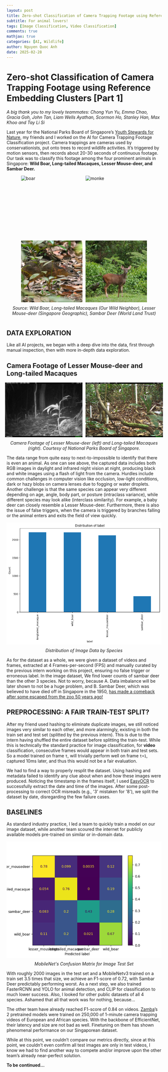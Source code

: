 ```yaml
---
layout: post
title: Zero-shot Classification of Camera Trapping Footage using Reference Embedding Clusters [Part 1]
subtitle: For animal lovers!
tags: [Image Classification, Video Classification]
comments: true
mathjax: true
categories: [AI, Wildlife]
author: Nguyen Quoc Anh
date: 2025-02-28
---
```


# Zero-shot Classification of Camera Trapping Footage using Reference Embedding Clusters [Part 1]

*A big thank you to my lovely teammates: Chong Yun Yu, Emma Chao, Gracia Goh, John Tan, Liam Wells Ayathan, Scormon Ho, Stanley Han, Max Khoo and Tay Li Si*

Last year for the National Parks Board of Singapore’s [Youth Stewards for Nature](https://www.nparks.gov.sg/learn/programmes/youth-stewards-nature), my friends and I worked on the AI for Camera Trapping Footage Classification project. Camera trappings are cameras used by conservationists, put onto trees to record wildlife activities. It’s triggered by motion sensors, then records about 20-30 seconds of continuous footage. Our task was to classify this footage among the four prominent animals in Singapore: **Wild Boar, Long-tailed Macaques, Lesser Mouse-deer, and Sambar Deer.**

<div style="display: flex; flex-direction: column; align-items: center;">
    <div style="display: flex; gap: 10px;">
        <img src="https://static.wixstatic.com/media/bac465_9b455ded057c4452b026fb3803cb9f43~mv2.jpg/v1/fill/w_389,h_389,al_c,q_80,usm_0.66_1.00_0.01,enc_avif,quality_auto/photo_2022-03-08_13-54-48.jpg" alt="boar" width="200" height="200">
        <img src="https://static.wixstatic.com/media/bac465_072390ec21284a8fae13c33a632c59d4~mv2.jpg/v1/fill/w_389,h_389,al_c,q_80,usm_0.66_1.00_0.01,enc_avif,quality_auto/photo_2022-03-08_13-54-48.jpg" alt="monke" width="200" height="200">
    </div>
    <div style="display: flex; gap: 10px; margin-top: 10px;">
        <img src="../assets/img/nparks_1/mousedeer.png" alt="Image 3" width="200" height="200">
        <img src="../assets/img/nparks_1/sambar-deer.png" alt="Image 4" width="200" height="200">
    </div>
    <p style="text-align: center; font-style: italic; margin-top: 10px;">
    Source: Wild Boar, Long-tailed Macaques (Our Wild Neighbor), Lesser Mouse-deer (Singapore Geographic), Sambar Deer (World Land Trust)
    </p>
</div>


## DATA EXPLORATION
Like all AI projects, we began with a deep dive into the data, first through manual inspection, then with more in-depth data exploration.

## Camera Footage of Lesser Mouse-deer and Long-tailed Macaques

<div style="display: flex; justify-content: center; gap: 10px;">
    <img src="../assets/img/nparks_1/lesser_mousdeer (114)_hardcase.jpg" alt="Lesser Mouse-deer" width="50%">
    <img src="../assets/img/nparks_1/longtailed_macaque (1206).jpg" alt="Long-tailed Macaques" width="50%">
</div>
<p style="text-align: center; font-style: italic; margin-top: 10px;">
Camera Footage of Lesser Mouse-deer (left) and Long-tailed Macaques (right). Courtesy of National Parks Board of Singapore.</p>

The data range from quite easy to next-to-impossible to identify that there is even an animal. As one can see above, the captured data includes both RGB images in daylight and infrared night vision at night, producing black and white images using a flash of light from the camera. Hurdles include common challenges in computer vision like occlusion, low-light conditions, dark or hazy blobs on camera lenses due to fogging or water droplets. Another challenge is that the same species can appear very different depending on age, angle, body part, or posture (intraclass variance), while different species may look alike (interclass similarity). For example, a baby deer can closely resemble a Lesser Mouse-deer. Furthermore, there is also the issue of false triggers, when the camera is triggered by branches falling or the animal enters and exits the field of view quickly.

<div style="display: flex; justify-content: center; gap: 10px;">
    <img src="../assets/img/nparks_1/distribution.png" alt="distribution" width="100%">
</div>
<p style="text-align: center; font-style: italic; margin-top: 10px;">
Distribution of Image Data by Species</p>


As for the dataset as a whole, we were given a dataset of videos and frames, extracted at 4 Frames-per-second (FPS) and manually curated by the previous intern working on this project, ensuring no false trigger or erroneous label. In the image dataset, We find lower counts of sambar deer than the other 3 species. Not to worry, because A. Data imbalance will be later shown to not be a huge problem, and B. Sambar Deer, which was believed to have died off in Singapore in the 1950, [has made a comeback after some escaped from the zoo 50 years ago!](https://www.straitstimes.com/singapore/environment/sambar-deer-making-a-return-in-singapore-study-shows) 
## PREPROCESSING: A FAIR TRAIN-TEST SPLIT?
After my friend used hashing to eliminate duplicate images, we still noticed images very similar to each other, and more alarmingly, existing in both the train set and test set (splitted by the previous intern). This is due to the intern having shuffled the entire dataset before splitting the train-test. While this is technically the standard practice for image classification, for **video** classification, consecutive frames would appear in both train and test sets. So a model trained on frame `t`, will trivially perform well on frame `t+1`, captured 10ms later, and thus this would not be a fair evaluation.

We had to find a way to properly resplit the dataset. Using hashing and metadata failed to identify any clue about when and how these images were produced. Noticing the timestamp in the frames itself, I used [EasyOCR](https://github.com/JaidedAI/EasyOCR) to successfully extract the date and time of the images. After some post-processing to correct OCR misreads (e.g., '3' mistaken for '8'), we split the dataset by date, disregarding the few failure cases.

## BASELINES
As standard industry practice, I led a team to quickly train a model on our image dataset, while another team scoured the internet for publicly available models pre-trained on similar or in-domain data.


<div style="display: flex; justify-content: center; gap: 10px;">
    <img src="../assets/img/nparks_1/mobilenet.png" alt="distribution" width="100%">
</div>
<p style="text-align: center; font-style: italic; margin-top: 10px;">
MobileNet's Confusion Matrix for Image Test Set</p>


With roughly 2000 images in the test set and a MobileNetv3 trained on a train set 3.5 times that size, we achieve an F1-score of 0.72, with Sambar Deer predictably performing worst. As a next step, we also trained FasterRCNN and YOLO for animal detection, and CLIP for classification to much lower success. Also, I looked for other public datasets of all 4 species. Ashamed that all that work was for nothing, because…

The other team have already reached F1-score of 0.84 on videos. [Zamba](https://zamba.drivendata.org/)’s 2 pretrained models were trained on 250,000 of 1-minute camera trapping videos of European and African species. With the backbone of EfficientNet, their latency and size are not bad as well. Finetuning on them has shown phenomenal performance on our Singaporean dataset.

While at this point, we couldn’t compare our metrics directly, since at this point, we couldn’t even confirm all test images are only in test videos, I know we had to find another way to compete and/or improve upon the other team’s already near-perfect solution.

**To be continued...**